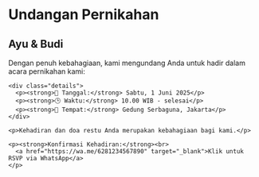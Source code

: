 <!DOCTYPE html>
<html lang="id">
<head>
  <meta charset="UTF-8" />
  <meta name="viewport" content="width=device-width, initial-scale=1.0" />
  <title>Undangan Pernikahan - Ayu & Budi</title>
  <link rel="stylesheet" href="style.css" />
</head>
<body>
  <div class="card">
    <h1>Undangan Pernikahan</h1>
    <h2>Ayu & Budi</h2>
    <p>Dengan penuh kebahagiaan, kami mengundang Anda untuk hadir dalam acara pernikahan kami:</p>
    
    <div class="details">
      <p><strong>📅 Tanggal:</strong> Sabtu, 1 Juni 2025</p>
      <p><strong>🕒 Waktu:</strong> 10.00 WIB - selesai</p>
      <p><strong>📍 Tempat:</strong> Gedung Serbaguna, Jakarta</p>
    </div>
    
    <p>Kehadiran dan doa restu Anda merupakan kebahagiaan bagi kami.</p>
    
    <p><strong>Konfirmasi Kehadiran:</strong><br>
      <a href="https://wa.me/6281234567890" target="_blank">Klik untuk RSVP via WhatsApp</a>
    </p>
  </div>
</body>
</html>
